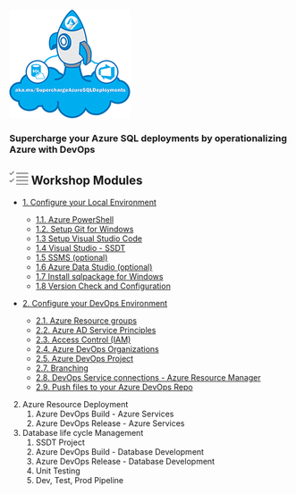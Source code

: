 ![](./imgs/SuperchargeAzureSQL.png) 
### **Supercharge your Azure SQL deployments by operationalizing Azure with DevOps**

## ![](../graphics/modules.png) Workshop Modules
- [1. Configure your Local Environment](/docs/labs/1-ConfigLocalEnvironment.md)
   - [1.1. Azure PowerShell](/docs/labs/1-ConfigLocalEnvironment.md#exercise---setup-az-powershell-module)
   - [1.2. Setup Git for Windows](/docs/labs/1-ConfigLocalEnvironment.md#exercise---setup--git-for-windows)   
   - [1.3 Setup Visual Studio Code](/docs/labs/1-ConfigLocalEnvironment.md#exercise---setup--visual-studio-code)   
   - [1.4 Visual Studio - SSDT](/docs/labs/1-ConfigLocalEnvironment.md#exercise---setup--visual-studio---ssdt)   
   - [1.5 SSMS (optional)](/docs/labs/1-ConfigLocalEnvironment.md#-exercise---setup-sql-server-management-studio-ssms-)
   - [1.6 Azure Data Studio (optional)](/docs/labs/1-ConfigLocalEnvironment.md#-exercise---setup--azure-data-studio-)
   - [1.7 Install sqlpackage for Windows](/docs/labs/1-ConfigLocalEnvironment.md#-exercise---install-sqlpackage-for-windows)
   - [1.8 Version Check and Configuration](/docs/labs/1-ConfigLocalEnvironment.md#exercise---version-check-and-configuration)

- [2. Configure your DevOps Environment](/docs/labs/2-Configure_your_DevOps_Environment.md)
   - [2.1. Azure Resource groups](/docs/labs/2-Configure_your_DevOps_Environment.md#create-azure-resource-groups)
   - [2.2. Azure AD Service Principles](/docs/labs/2-Configure_your_DevOps_Environment.md#create-service-principal)
   - [2.3. Access Control (IAM)](/docs/labs/2-Configure_your_DevOps_Environment.md#access-control-iam-for-the-resource-group)
   - [2.4. Azure DevOps Organizations](/docs/labs/2-Configure_your_DevOps_Environment.md#azure-devops-organizations)
   - [2.5. Azure DevOps Project](/docs/labs/2-Configure_your_DevOps_Environment.md#azure-devops-project---clone-project-repo)
   - [2.7. Branching](/docs/labs/2-Configure_your_DevOps_Environment.md#branching)
   - [2.8. DevOps Service connections - Azure Resource Manager](/docs/labs/2-Configure_your_DevOps_Environment.md#devops-service-connection-with-azure-resource-manager)
   - [2.9. Push files to your Azure DevOps Repo](/docs/labs/2-Configure_your_DevOps_Environment.md#exercise---push-files-to-your-repo)
2. Azure Resource Deployment
   1. Azure DevOps Build - Azure Services
   2. Azure DevOps Release - Azure Services
3. Database life cycle Management
   1. SSDT Project
   2. Azure DevOps Build - Database Development
   3. Azure DevOps Release - Database Development
   4. Unit Testing
   5. Dev, Test, Prod Pipeline
